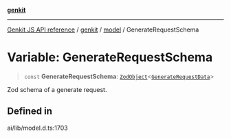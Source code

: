[**genkit**](../../README.md)

***

[Genkit JS API reference](../../../README.md) / [genkit](../../README.md) / [model](../README.md) / GenerateRequestSchema

# Variable: GenerateRequestSchema

> `const` **GenerateRequestSchema**: [`ZodObject`](../../namespaces/z/classes/ZodObject.md)\<[`GenerateRequestData`](../../type-aliases/GenerateRequestData.md)\>

Zod schema of a generate request.

## Defined in

ai/lib/model.d.ts:1703
